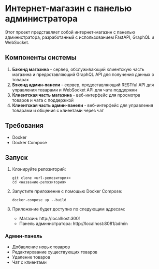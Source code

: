 # Интернет-магазин с панелью администратора

Этот проект представляет собой интернет-магазин с панелью администратора, разработанный с использованием FastAPI, GraphQL и WebSocket.

## Компоненты системы

1. **Бэкенд магазина** - сервер, обслуживающий клиентскую часть магазина и предоставляющий GraphQL API для получения данных о товарах
2. **Бэкенд админ-панели** - сервер, предоставляющий RESTful API для управления товарами и WebSocket API для чата поддержки
3. **Клиентская часть магазина** - веб-интерфейс для просмотра товаров и чата с поддержкой
4. **Клиентская часть админ-панели** - веб-интерфейс для управления товарами и общения с клиентами через чат

## Требования

- Docker
- Docker Compose

## Запуск

1. Клонируйте репозиторий:
   ```
   git clone <url-репозитория>
   cd <название-репозитория>
   ```

2. Запустите приложение с помощью Docker Compose:
   ```
   docker-compose up --build
   ```

3. Приложение будет доступно по следующим адресам:
   - Магазин: http://localhost:3001
   - Панель администратора: http://localhost:8081/admin


### Админ-панель

- Добавление новых товаров
- Редактирование существующих товаров
- Удаление товаров
- Чат с клиентами

